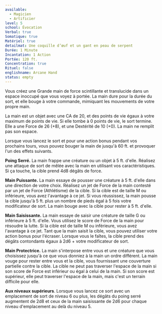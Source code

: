 ```yaml
---
available:
  - Magicien
  - Artificier
level: 5
school: Évocation
Verbal: true
Somatique: true
Matériel: true
detailmat: Une coquille d’œuf et un gant en peau de serpent
Durée: 1 Minute
Incantation: 1 Action
Portée: 120 ft.
Concentration: true
Rituel: false
englishname: Arcane Hand
status: empty
---
```

Vous créez une Grande main de force scintillante et translucide dans un espace inoccupé que vous voyez à portée. La main dure pour la durée du sort, et elle bouge à votre commande, mimiquant les mouvements de votre propre main.

La main est un objet avec une CA de 20, et des points de vie égaux à votre maximum de points de vie. Si elle tombe à 0 points de vie, le sort termine. Elle a une Force de 26 (+8), et une Dextérité de 10 (+0). La main ne remplit pas son espace.

Lorsque vous lancez le sort et pour une action bonus pendant vos prochains tours, vous pouvez bouger la main de jusqu'à 60 ft. et provoquer l'un des effets suivants.

**Poing Serré.** La main frappe une créature ou un objet à 5 ft. d'elle. Réalisez une attaque de sort de mêlée avec la main en utilisant vos caractéristiques. Si ça touche, la cible prend 4d8 dégâts de force.

**Main Puissante.** La main essaye de pousser une créature à 5 ft. d'elle dans une direction de votre choix. Réalisez un jet de Force de la main contesté par un jet de Force (Athlétisme) de la cible. Si la cible est de taille M ou inférieure, vous avez l'avantage à ce jet. Si vous réussissez, la main pousse la cible jusqu'à 5 ft. plus un nombre de pieds égal à 5 fois votre modificateur de sort. La main bouge avec la cible pour rester à 5 ft. d'elle.

**Main Saisissante.** La main essaye de saisir une créature de taille G ou inférieure à 5 ft. d'elle. Vous utilisez le score de Force de la main pour résoudre la lutte. Si la cible est de taille M ou inférieure, vous avez l'avantage à ce jet. Tant que la main saisit la cible, vous pouvez utiliser votre action bonus pour l'écraser. Lorsque vous le faîtes, la cible prend des dégâts contondants égaux à 2d6 + votre modificateur de sort.

**Main Protectrice.** La main s'interpose entre vous et une créature que vous choisissez jusqu'à ce que vous donniez à la main un ordre différent. La main vouge pour rester entre vous et la cible, vous fournissant une couverture partielle contre la cible. La cible ne peut pas traverser l'espace de la main si son score de Force est inférieur ou égal à celui de la main. Si son score est supérieur, elle peut traverser l'espace de la main, mais c'est un terrain difficile pour elle.

**Aux niveaux supérieurs**. Lorsque vous lancez ce sort avec un emplacement de sort de niveau 6 ou plus, les dégâts du poing serré augmentent de 2d8 et ceux de la main saisissante de 2d6 pour chaque niveau d'emplacement au delà du niveau 5.
